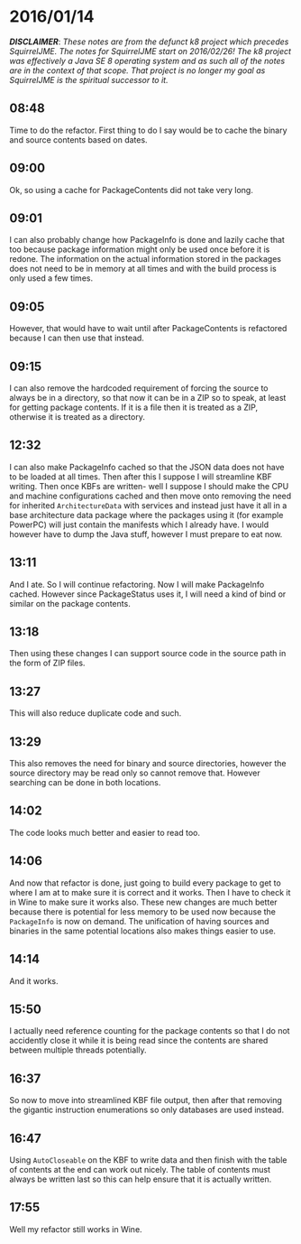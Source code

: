# 2016/01/14

***DISCLAIMER***: _These notes are from the defunct k8 project which_
_precedes SquirrelJME. The notes for SquirrelJME start on 2016/02/26!_
_The k8 project was effectively a Java SE 8 operating system and as such_
_all of the notes are in the context of that scope. That project is no_
_longer my goal as SquirrelJME is the spiritual successor to it._

## 08:48

Time to do the refactor. First thing to do I say would be to cache the binary
and source contents based on dates.

## 09:00

Ok, so using a cache for PackageContents did not take very long.

## 09:01

I can also probably change how PackageInfo is done and lazily cache that too
because package information might only be used once before it is redone. The
information on the actual information stored in the packages does not need to
be in memory at all times and with the build process is only used a few times.

## 09:05

However, that would have to wait until after PackageContents is refactored
because I can then use that instead.

## 09:15

I can also remove the hardcoded requirement of forcing the source to always
be in a directory, so that now it can be in a ZIP so to speak, at least for
getting package contents. If it is a file then it is treated as a ZIP,
otherwise it is treated as a directory.

## 12:32

I can also make PackageInfo cached so that the JSON data does not have to
be loaded at all times. Then after this I suppose I will streamline KBF
writing. Then once KBFs are written- well I suppose I should make the CPU
and machine configurations cached and then move onto removing the need for
inherited `ArchitectureData` with services and instead just have it all in a
base architecture data package where the packages using it (for example
PowerPC) will just contain the manifests which I already have. I would however
have to dump the Java stuff, however I must prepare to eat now.

## 13:11

And I ate. So I will continue refactoring. Now I will make PackageInfo cached.
However since PackageStatus uses it, I will need a kind of bind or similar on
the package contents.

## 13:18

Then using these changes I can support source code in the source path in the
form of ZIP files.

## 13:27

This will also reduce duplicate code and such.

## 13:29

This also removes the need for binary and source directories, however the
source directory may be read only so cannot remove that. However searching can
be done in both locations.

## 14:02

The code looks much better and easier to read too.

## 14:06

And now that refactor is done, just going to build every package to get to
where I am at to make sure it is correct and it works. Then I have to check it
in Wine to make sure it works also. These new changes are much better because
there is potential for less memory to be used now because the `PackageInfo` is
now on demand. The unification of having sources and binaries in the same
potential locations also makes things easier to use.

## 14:14

And it works.

## 15:50

I actually need reference counting for the package contents so that I do not
accidently close it while it is being read since the contents are shared
between multiple threads potentially.

## 16:37

So now to move into streamlined KBF file output, then after that removing
the gigantic instruction enumerations so only databases are used instead.

## 16:47

Using `AutoCloseable` on the KBF to write data and then finish with the table
of contents at the end can work out nicely. The table of contents must always
be written last so this can help ensure that it is actually written.

## 17:55

Well my refactor still works in Wine.

